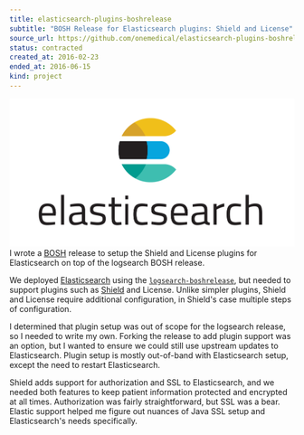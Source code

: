 ```yaml
---
title: elasticsearch-plugins-boshrelease
subtitle: "BOSH Release for Elasticsearch plugins: Shield and License"
source_url: https://github.com/onemedical/elasticsearch-plugins-boshrelease
status: contracted
created_at: 2016-02-23
ended_at: 2016-06-15
kind: project
---
```

![Elasticsearch logo](./elasticsearch.png)
I wrote a [BOSH](http://bosh.io) release to setup the Shield and License plugins for Elasticsearch on top of the logsearch BOSH release.

We deployed [Elasticsearch](https://www.elastic.co/products/elasticsearch) using the [`logsearch-boshrelease`](https://github.com/cloudfoundry-community/logsearch-boshrelease), but needed to support plugins such as [Shield](https://www.elastic.co/products/x-pack/security) and License.
Unlike simpler plugins, Shield and License require additional configuration, in Shield's case multiple steps of configuration.

I determined that plugin setup was out of scope for the logsearch release, so I needed to write my own.
Forking the release to add plugin support was an option, but I wanted to ensure we could still use upstream updates to Elasticsearch.
Plugin setup is mostly out-of-band with Elasticsearch setup, except the need to restart Elasticsearch.

Shield adds support for authorization and SSL to Elasticsearch, and we needed both features to keep patient information protected and encrypted at all times.
Authorization was fairly straightforward, but SSL was a bear.
Elastic support helped me figure out nuances of Java SSL setup and Elasticsearch's needs specifically.
